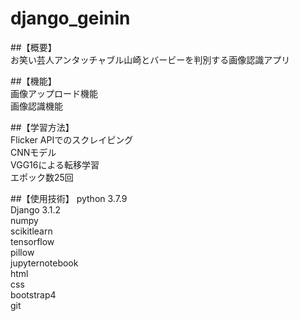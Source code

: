 # django_geinin

##【概要】  
お笑い芸人アンタッチャブル山崎とバービーを判別する画像認識アプリ  


##【機能】  
画像アップロード機能  
画像認識機能  


##【学習方法】  
Flicker APIでのスクレイピング  
CNNモデル  
VGG16による転移学習  
エポック数25回  



##【使用技術】
python 3.7.9  
Django 3.1.2  
numpy  
scikitlearn  
tensorflow  
pillow  
jupyternotebook  
html  
css  
bootstrap4  
git  
